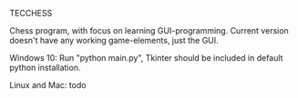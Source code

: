 TECCHESS

Chess program, with focus on learning GUI-programming. Current version doesn't have any working game-elements, just the GUI.

Windows 10:
Run "python main.py", Tkinter should be included in default python installation.

Linux and Mac:
todo 